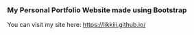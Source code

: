 ### My Personal Portfolio Website made using Bootstrap
You can visit my site here: https://likkiii.github.io/
